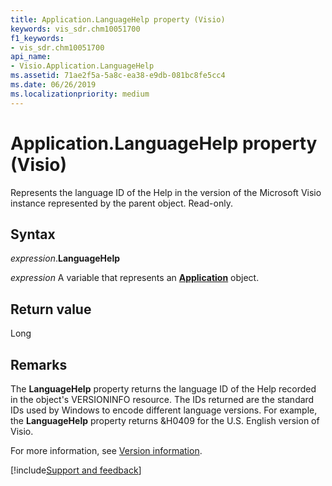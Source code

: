```yaml
---
title: Application.LanguageHelp property (Visio)
keywords: vis_sdr.chm10051700
f1_keywords:
- vis_sdr.chm10051700
api_name:
- Visio.Application.LanguageHelp
ms.assetid: 71ae2f5a-5a8c-ea38-e9db-081bc8fe5cc4
ms.date: 06/26/2019
ms.localizationpriority: medium
---
```



# Application.LanguageHelp property (Visio)

Represents the language ID of the Help in the version of the Microsoft Visio instance represented by the parent object. Read-only.


## Syntax

_expression_.**LanguageHelp**

_expression_ A variable that represents an **[Application](Visio.Application.md)** object.


## Return value

Long


## Remarks

The **LanguageHelp** property returns the language ID of the Help recorded in the object's VERSIONINFO resource. The IDs returned are the standard IDs used by Windows to encode different language versions. For example, the **LanguageHelp** property returns &H0409 for the U.S. English version of Visio. 

For more information, see [Version information](/windows/desktop/menurc/version-information).

[!include[Support and feedback](~/includes/feedback-boilerplate.md)]